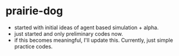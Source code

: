 # prairie-dog

* started with initial ideas of agent based simulation + alpha.
* just started and only preliminary codes now.
* if this becomes meaningful, I'll update this. Currently, just simple practice codes.
